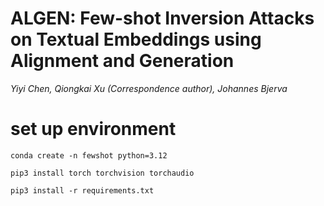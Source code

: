 # ALGEN: Few-shot Inversion Attacks on Textual Embeddings using Alignment and Generation

_Yiyi Chen, Qiongkai Xu (Correspondence author), Johannes Bjerva_


# set up environment
```
conda create -n fewshot python=3.12

pip3 install torch torchvision torchaudio

pip3 install -r requirements.txt
```

